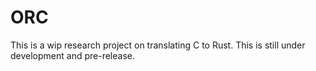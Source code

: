 # ORC
This is a wip research project on translating C to Rust. This is still under development and pre-release.
